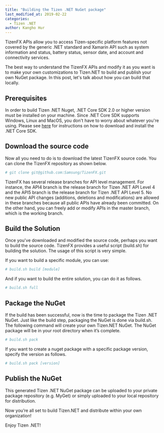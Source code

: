 ```yaml
---
title: "Building the Tizen .NET NuGet package"
last_modified_at: 2019-02-22
categories:
  - Tizen .NET
author: Kangho Hur
---
```


TizenFX APIs allow you to access Tizen-specific platform features not covered by the generic .NET standard and Xamarin API such as system information and status, battery status, sensor date, and account and connectivity services.

The best way to understand the TizenFX APIs and modify it as you want is to make your own customizations to Tizen.NET to build and publish your own NuGet package.
In this post, let's talk about how you can build that locally.


## Prerequisites

In order to build Tizen .NET Nuget, .NET Core SDK 2.0 or higher version must be installed on your machine. Since .NET Core SDK supports Windows, Linux and MacOS, you don't have to worry about whatever you're using. Please see [here](https://www.microsoft.com/net/download/) for instructions on how to download and install the .NET Core SDK.


## Download the source code


Now all you need to do is to download the latest TizenFX source code. You can clone the TizenFX repository as shown below.

```sh
# git clone git@github.com:Samsung/TizenFX.git
```

TizenFX has several release branches for API level management. For instance, the API4 branch is the release branch for Tizen .NET API Level 4 and the API5 branch is the release branch for Tizen .NET API Level 5. No new public API changes (additions, deletions and modifications) are allowed in these branches because all public APIs have already been committed. On the other hand, you can freely add or modify APIs in the master branch, which is the working branch.

## Build the Solution

Once you've downloaded and modified the source code, perhaps you want to build the source code.
TizenFX provides a useful script (build.sh) for building the solution. The usage of this script is very simple.

If you want to build a specific module, you can use:

```sh
# build.sh build [module] 
```

And if you want to build the entire solution, you can do it as follows.

```sh
# build.sh full
```

## Package the NuGet


If the build has been successful, now is the time to package the Tizen .NET NuGet. Just like the build step, packaging the NuGet is done via build.sh.
The following command will create your own Tizen.NET NuGet. The NuGet package will be in your root directory when it’s complete. 
```sh
# build.sh pack
```

If you want to create a nuget package with a specific package version, specify the version as follows.
```sh
# build.sh pack [version]
```

## Publish the NuGet
This generated Tizen .NET NuGet package can be uploaded to your private package repository (e.g. MyGet) or simply uploaded to your local repository for distribution.

Now you’re all set to build Tizen.NET and distribute within your own organization!

Enjoy Tizen .NET!

